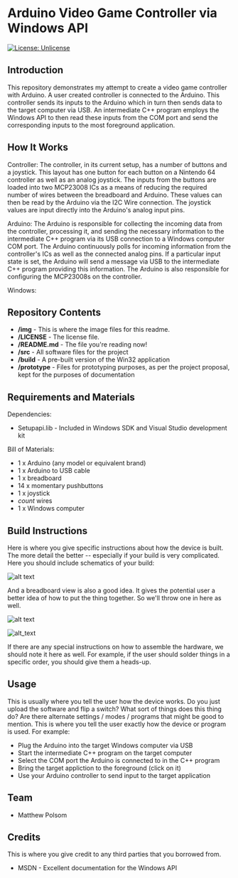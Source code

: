 Arduino Video Game Controller via Windows API
=
[![License: Unlicense](https://img.shields.io/badge/license-Unlicense-blue.svg)](http://unlicense.org/)

Introduction
-
This repository demonstrates my attempt to create a video game controller with Arduino. A user created controller is connected to the Arduino. This controller sends its inputs to the Arduino which in turn then sends data to the target computer via USB. An intermediate C++ program employs the Windows API to then read these inputs from the COM port and send the corresponding inputs to the most foreground application.

How It Works
-
Controller:
The controller, in its current setup, has a number of buttons and a joystick. This layout has one button for each button on a Nintendo 64 controller as well as an analog joystick. The inputs from the buttons are loaded into two MCP23008 ICs as a means of reducing the required number of wires between the breadboard and Arduino. These values can then be read by the Arduino via the I2C Wire connection. The joystick values are input directly into the Arduino's analog input pins.

Arduino:
The Arduino is responsible for collecting the incoming data from the controller, processing it, and sending the necessary information to the intermediate C++ program via its USB connection to a Windows computer COM port. The Arduino continuously polls for incoming information from the controller's ICs as well as the connected analog pins. If a particular input state is set, the Arduino will send a message via USB to the intermediate C++ program providing this information. The Arduino is also responsible for configuring the MCP23008s on the controller.

Windows:


Repository Contents
-
* **/img** - This is where the image files for this readme.
* **/LICENSE** - The license file.
* **/README.md** - The file you're reading now!
* **/src** - All software files for the project
* **/build** - A pre-built version of the Win32 application
* **/prototype** - Files for prototyping purposes, as per the project proposal, kept for the purposes of documentation

Requirements and Materials
-
Dependencies:
* Setupapi.lib - Included in Windows SDK and Visual Studio development kit

Bill of Materials:
* 1 x Arduino (any model or equivalent brand)
* 1 x Arduino to USB cable
* 1 x breadboard
* 14 x momentary pushbuttons
* 1 x joystick
* _count_ wires
* 1 x Windows computer

Build Instructions
-
Here is where you give specific instructions about how the device is built. The more detail the better -- especially if your build is very complicated. Here you should include schematics of your build: 

![alt text][pic2]

[pic2]: https://github.com/trevortomesh/OSHRepo/blob/master/img/img2.jpg "Logo Title Text 2"

And a breadboard view is also a good idea. It gives the potential user a better idea of how to put the thing together. So we'll throw one in here as well. 

![alt text][pic3]

[pic3]: https://github.com/trevortomesh/OSHRepo/blob/master/img/img3.jpg "Logo Title Text 2"

![alt_text][pic4]
  
[pic4]: https://github.com/trevortomesh/OSHRepo/blob/master/folderName/joystick.png "This is some alt text"


If there are any special instructions on how to assemble the hardware, we should note it here as well. For example, if the user should solder things in a specific order, you should give them a heads-up. 

Usage
-
This is usually where you tell the user how the device works. Do you just upload the software and flip a switch? What sort of things does this thing do? Are there alternate settings / modes / programs that might be good to mention. This is where you tell the user exactly how the device or program is used. For example: 

* Plug the Arduino into the target Windows computer via USB
* Start the intermediate C++ program on the target computer
* Select the COM port the Arduino is connected to in the C++ program
* Bring the target appliction to the foreground (click on it)
* Use your Arduino controller to send input to the target application

Team
-
* Matthew Polsom

Credits
-
This is where you give credit to any third parties that you borrowed from. 

* MSDN - Excellent documentation for the Windows API
